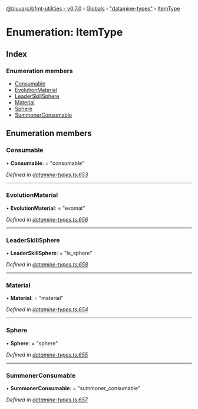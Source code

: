 [@bluuarc/bfmt-utilities - v0.7.0](../README.md) › [Globals](../globals.md) › ["datamine-types"](../modules/_datamine_types_.md) › [ItemType](_datamine_types_.itemtype.md)

# Enumeration: ItemType

## Index

### Enumeration members

* [Consumable](_datamine_types_.itemtype.md#consumable)
* [EvolutionMaterial](_datamine_types_.itemtype.md#evolutionmaterial)
* [LeaderSkillSphere](_datamine_types_.itemtype.md#leaderskillsphere)
* [Material](_datamine_types_.itemtype.md#material)
* [Sphere](_datamine_types_.itemtype.md#sphere)
* [SummonerConsumable](_datamine_types_.itemtype.md#summonerconsumable)

## Enumeration members

###  Consumable

• **Consumable**: = "consumable"

*Defined in [datamine-types.ts:653](https://github.com/BluuArc/bfmt-utilities/blob/master/src/datamine-types.ts#L653)*

___

###  EvolutionMaterial

• **EvolutionMaterial**: = "evomat"

*Defined in [datamine-types.ts:656](https://github.com/BluuArc/bfmt-utilities/blob/master/src/datamine-types.ts#L656)*

___

###  LeaderSkillSphere

• **LeaderSkillSphere**: = "ls_sphere"

*Defined in [datamine-types.ts:658](https://github.com/BluuArc/bfmt-utilities/blob/master/src/datamine-types.ts#L658)*

___

###  Material

• **Material**: = "material"

*Defined in [datamine-types.ts:654](https://github.com/BluuArc/bfmt-utilities/blob/master/src/datamine-types.ts#L654)*

___

###  Sphere

• **Sphere**: = "sphere"

*Defined in [datamine-types.ts:655](https://github.com/BluuArc/bfmt-utilities/blob/master/src/datamine-types.ts#L655)*

___

###  SummonerConsumable

• **SummonerConsumable**: = "summoner_consumable"

*Defined in [datamine-types.ts:657](https://github.com/BluuArc/bfmt-utilities/blob/master/src/datamine-types.ts#L657)*
